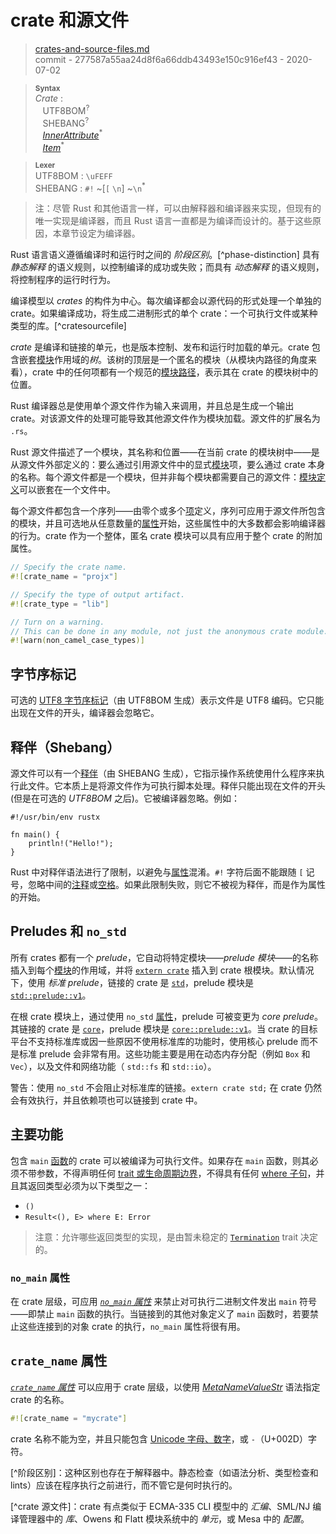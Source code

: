 # crate 和源文件

> [crates-and-source-files.md](https://github.com/rust-lang/reference/blob/master/src/crates-and-source-files.md)
> <br />
> commit - 277587a55aa24d8f6a66ddb43493e150c916ef43 - 2020-07-02

> **<sup>Syntax</sup>**\
> _Crate_ :\
> &nbsp;&nbsp; UTF8BOM<sup>?</sup>\
> &nbsp;&nbsp; SHEBANG<sup>?</sup>\
> &nbsp;&nbsp; [_InnerAttribute_]<sup>\*</sup>\
> &nbsp;&nbsp; [_Item_]<sup>\*</sup>

> **<sup>Lexer</sup>**\
> UTF8BOM : `\uFEFF`\
> SHEBANG : `#!` ~[`[` `\n`] ~`\n`<sup>\*</sup>

> 注：尽管 Rust 和其他语言一样，可以由解释器和编译器来实现，但现有的唯一实现是编译器，而且 Rust 语言一直都是为编译而设计的。基于这些原因，本章节设定为编译器。

Rust 语言语义遵循编译时和运行时之间的 *阶段区别*。[^phase-distinction] 具有 *静态解释* 的语义规则，以控制编译的成功或失败；而具有 *动态解释* 的语义规则，将控制程序的运行时行为。

编译模型以 _crates_ 的构件为中心。每次编译都会以源代码的形式处理一个单独的 crate。如果编译成功，将生成二进制形式的单个
crate：一个可执行文件或某种类型的库。[^cratesourcefile]

_crate_ 是编译和链接的单元，也是版本控制、发布和运行时加载的单元。crate 包含嵌套[模块][module]作用域的*树*。该树的顶层是一个匿名的模块（从模块内路径的角度来看），crate 中的任何项都有一个规范的[模块路径][module path]，表示其在 crate 的模块树中的位置。

Rust 编译器总是使用单个源文件作为输入来调用，并且总是生成一个输出 crate。对该源文件的处理可能导致其他源文件作为模块加载。源文件的扩展名为 `.rs`。

Rust 源文件描述了一个模块，其名称和位置——在当前 crate 的模块树中——是从源文件外部定义的：要么通过引用源文件中的显式[模块][module]项，要么通过 crate 本身的名称。每个源文件都是一个模块，但并非每个模块都需要自己的源文件：[模块定义][module]可以嵌套在一个文件中。

每个源文件都包含一个序列——由零个或多个[项][_Item_]定义，序列可应用于源文件所包含的模块，并且可选地从任意数量的[属性][attributes]开始，这些属性中的大多数都会影响编译器的行为。crate 作为一个整体，匿名 crate 模块可以具有应用于整个 crate 的附加属性。

```rust
// Specify the crate name.
#![crate_name = "projx"]

// Specify the type of output artifact.
#![crate_type = "lib"]

// Turn on a warning.
// This can be done in any module, not just the anonymous crate module.
#![warn(non_camel_case_types)]
```

## 字节序标记

可选的 [UTF8 字节序标记][_UTF8 byte order mark_]（由 UTF8BOM 生成）表示文件是 UTF8 编码。它只能出现在文件的开头，编译器会忽略它。

## 释伴（Shebang）

源文件可以有一个[释伴][_shebang_]（由 SHEBANG 生成），它指示操作系统使用什么程序来执行此文件。它本质上是将源文件作为可执行脚本处理。释伴只能出现在文件的开头(但是在可选的 _UTF8BOM_ 之后)。它被编译器忽略。例如：

<!-- ignore: tests don't like shebang -->
```rust,ignore
#!/usr/bin/env rustx

fn main() {
    println!("Hello!");
}
```

Rust 中对释伴语法进行了限制，以避免与[属性][attribute]混淆。`#!` 字符后面不能跟随 `[` 记号，忽略中间的[注释][comments]或[空格][whitespace]。如果此限制失败，则它不被视为释伴，而是作为属性的开始。

## Preludes 和 `no_std`

所有 crates 都有一个 *prelude*，它自动将特定模块——*prelude 模块*——的名称插入到每个[模块][module]的作用域，并将 [`extern
crate`] 插入到 crate 根模块。默认情况下，使用 *标准 prelude*，链接的 crate 是 [`std`]，prelude 模块是 [`std::prelude::v1`]。

在根 crate 模块上，通过使用 `no_std` 
[属性][attribute]，prelude 可被变更为 *core prelude*。其链接的 crate 是 [`core`]，prelude 模块是 [`core::prelude::v1`]。当 crate 的目标平台不支持标准库或因一些原因不使用标准库的功能时，使用核心 prelude 而不是标准 prelude 会非常有用。这些功能主要是用在动态内存分配（例如 `Box` 和 `Vec`），以及文件和网络功能（
`std::fs` 和 `std::io`）。

<div class="warning">

警告：使用 `no_std` 不会阻止对标准库的链接。`extern crate std;` 在 crate 仍然会有效执行，并且依赖项也可以链接到 crate 中。

</div>

## 主要功能

包含 `main` [函数][function]的 crate 可以被编译为可执行文件。如果存在
`main` 函数，则其必须不带参数，不得声明任何 [trait 或生命周期边界][trait or lifetime bounds]，不得具有任何 [where 子句][where clauses]，并且其返回类型必须为以下类型之一：

* `()`
* `Result<(), E> where E: Error`
<!-- * `!` -->
<!-- * Result<!, E> where E: Error` -->

> 注意：允许哪些返回类型的实现，是由暂未稳定的 [`Termination`] trait 决定的。

<!-- 如果上一节需要更新（自 “必须不带参数” 后），也需要更新 testing.md 文件 -->

### `no_main` 属性

在 crate 层级，可应用 [*`no_main` 属性*][attribute] 来禁止对可执行二进制文件发出 `main` 符号——即禁止 `main` 函数的执行。当链接到的其他对象定义了 `main` 函数时，若要禁止这些连接到的对象 crate 的执行，`no_main` 属性将很有用。

## `crate_name` 属性

[*`crate_name` 属性*][attribute] 可以应用于 crate 层级，以使用 [_MetaNameValueStr_] 语法指定 crate 的名称。 

```rust
#![crate_name = "mycrate"]
```

crate 名称不能为空，并且只能包含 [Unicode 字母、数字][Unicode alphanumeric]，或 `-`（U+002D）字符。

[^阶段区别]：这种区别也存在于解释器中。静态检查（如语法分析、类型检查和 lints）应该在程序执行之前进行，而不管它是何时执行的。

[^crate 源文件]：crate 有点类似于 ECMA-335 CLI 模型中的 *汇编*、SML/NJ 编译管理器中的 *库*、Owens 和 Flatt 模块系统中的 *单元*，或 Mesa 中的 *配置*。

[Unicode alphanumeric]: ../std/primitive.char.html#method.is_alphanumeric
[_InnerAttribute_]: attributes.md
[_Item_]: items.md
[_MetaNameValueStr_]: attributes.md#meta-item-attribute-syntax
[_shebang_]: https://en.wikipedia.org/wiki/Shebang_(Unix)
[_utf8 byte order mark_]: https://en.wikipedia.org/wiki/Byte_order_mark#UTF-8
[`Termination`]: ../std/process/trait.Termination.html
[`core`]: ../core/index.html
[`core::prelude::v1`]: ../core/prelude/index.html
[`extern crate`]: items/extern-crates.md
[`std`]: ../std/index.html
[`std::prelude::v1`]: ../std/prelude/index.html
[attribute]: attributes.md
[attributes]: attributes.md
[comments]: comments.md
[function]: items/functions.md
[module]: items/modules.md
[module path]: paths.md
[trait or lifetime bounds]: trait-bounds.md
[where clauses]: items/generics.md#where-clauses
[whitespace]: whitespace.md
